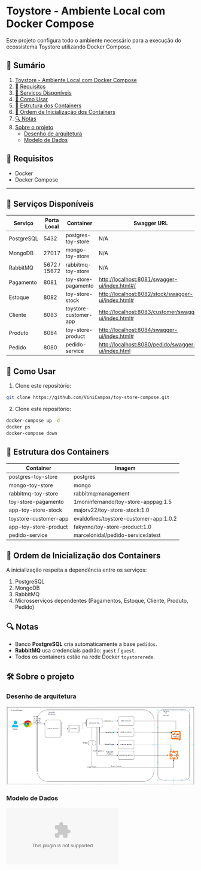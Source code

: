 # Toystore - Ambiente Local com Docker Compose

Este projeto configura todo o ambiente necessário para a execução do ecossistema Toystore utilizando Docker Compose.

## 📑 Sumário

1. [Toystore - Ambiente Local com Docker Compose](#toystore---ambiente-local-com-docker-compose)
2. [💪 Requisitos](#-requisitos)
3. [🚀 Serviços Disponíveis](#-serviços-disponíveis)
4. [🔧 Como Usar](#-como-usar)
5. [📂 Estrutura dos Containers](#-estrutura-dos-containers)
6. [📅 Ordem de Inicialização dos Containers](#-ordem-de-inicialização-dos-containers)
7. [🔍 Notas](#-notas)
8. [Sobre o projeto](#sobre-o-projeto)
   - [Desenho de arquitetura](#desenho-de-arquitetura)
   - [Modelo de Dados](#modelo-de-dados)

## 💪 Requisitos

* Docker
* Docker Compose

---

## 🚀 Serviços Disponíveis
| Serviço    | Porta Local  | Container             | Swagger URL                                                                                                    | Repositório GitHub                                                     |
| ---------- | ------------ | --------------------- | -------------------------------------------------------------------------------------------------------------- | ---------------------------------------------------------------------- |
| PostgreSQL | 5432         | postgres-toy-store    | N/A                                                                                                            | N/A                                                                    |
| MongoDB    | 27017        | mongo-toy-store       | N/A                                                                                                            | N/A                                                                    |
| RabbitMQ   | 5672 / 15672 | rabbitmq-toy-store    | N/A                                                                                                            | N/A                                                                    |
| Pagamento  | 8081         | toy-store-pagamento   | [http://localhost:8081/swagger-ui/index.html#/](http://localhost:8081/swagger-ui/index.html#/)                 | [PagamentoApplication](https://github.com/fmonin/PagamentoApplication) |
| Estoque    | 8082         | toy-store-stock       | [http://localhost:8082/stock/swagger-ui/index.html#](http://localhost:8082/stock/swagger-ui/index.html#)       | [toystore-stock](https://github.com/fakynno/toystore-stock)            |
| Cliente    | 8083         | toystore-customer-app | [http://localhost:8083/customer/swagger-ui/index.html#](http://localhost:8083/customer/swagger-ui/index.html#) | [toystore-customer](https://github.com/fakynno/toystore-customer)      |
| Produto    | 8084         | toy-store-product     | [http://localhost:8084/swagger-ui/index.html#](http://localhost:8084/swagger-ui/index.html#)                   | [toystore-product](https://github.com/fakynno/toystore-product)        |
| Pedido     | 8080         | pedido-service        | [http://localhost:8080/pedido/swagger-ui/index.html](http://localhost:8080/pedido/swagger-ui/index.html)       | [pedidos](https://github.com/marcelonidal/pedidos)                     |


## 🔧 Como Usar

1. Clone este repositório:

```bash
git clone https://github.com/ViniCampos/toy-store-compose.git
```

2. Clone este repositório:
```bash
docker-compose up -d
docker ps
docker-compose down

```

## 📂 Estrutura dos Containers

| Container             | Imagem                                  |
| --------------------- | --------------------------------------- |
| postgres-toy-store    | postgres                                |
| mongo-toy-store       | mongo                                   |
| rabbitmq-toy-store    | rabbitmq\:management                    |
| toy-store-pagamento   | 1moninfernando/toy-store-apppag:1.5     |
| app-toy-store-stock   | majorv22/toy-store-stock:1.0            |
| toystore-customer-app | evaldofires/toystore-customer-app:1.0.2 |
| app-toy-store-product | fakynno/toy-store-product:1.0           |
| pedido-service        | marcelonidal/pedido-service\:latest     |

## 📅 Ordem de Inicialização dos Containers

A inicialização respeita a dependência entre os serviços:

1. PostgreSQL
2. MongoDB
3. RabbitMQ
4. Microsserviços dependentes (Pagamentos, Estoque, Cliente, Produto, Pedido)

## 🔍 Notas

* Banco **PostgreSQL** cria automaticamente a base `pedidos`.
* **RabbitMQ** usa credenciais padrão: `guest` / `guest`.
* Todos os containers estão na rede Docker `toystorerede`.

## 🛠️ Sobre o projeto
### Desenho de arquitetura
![Documentação do Projeto](assets/Fluxo-pedido-exemplo.png)

### Modelo de Dados
![Documentação do Projeto](assets/Modelo-de-Dados.docx)
